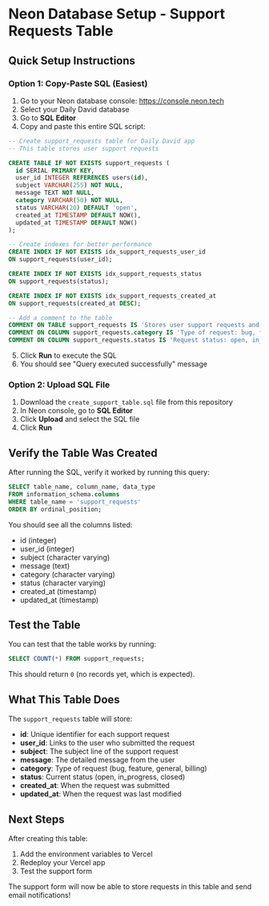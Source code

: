 # Neon Database Setup - Support Requests Table

## Quick Setup Instructions

### Option 1: Copy-Paste SQL (Easiest)

1. Go to your Neon database console: https://console.neon.tech
2. Select your Daily David database
3. Go to **SQL Editor**
4. Copy and paste this entire SQL script:

```sql
-- Create support_requests table for Daily David app
-- This table stores user support requests

CREATE TABLE IF NOT EXISTS support_requests (
  id SERIAL PRIMARY KEY,
  user_id INTEGER REFERENCES users(id),
  subject VARCHAR(255) NOT NULL,
  message TEXT NOT NULL,
  category VARCHAR(50) NOT NULL,
  status VARCHAR(20) DEFAULT 'open',
  created_at TIMESTAMP DEFAULT NOW(),
  updated_at TIMESTAMP DEFAULT NOW()
);

-- Create indexes for better performance
CREATE INDEX IF NOT EXISTS idx_support_requests_user_id 
ON support_requests(user_id);

CREATE INDEX IF NOT EXISTS idx_support_requests_status 
ON support_requests(status);

CREATE INDEX IF NOT EXISTS idx_support_requests_created_at 
ON support_requests(created_at DESC);

-- Add a comment to the table
COMMENT ON TABLE support_requests IS 'Stores user support requests and their status';
COMMENT ON COLUMN support_requests.category IS 'Type of request: bug, feature, general, billing';
COMMENT ON COLUMN support_requests.status IS 'Request status: open, in_progress, closed';
```

5. Click **Run** to execute the SQL
6. You should see "Query executed successfully" message

### Option 2: Upload SQL File

1. Download the `create_support_table.sql` file from this repository
2. In Neon console, go to **SQL Editor**
3. Click **Upload** and select the SQL file
4. Click **Run**

## Verify the Table Was Created

After running the SQL, verify it worked by running this query:

```sql
SELECT table_name, column_name, data_type 
FROM information_schema.columns 
WHERE table_name = 'support_requests' 
ORDER BY ordinal_position;
```

You should see all the columns listed:
- id (integer)
- user_id (integer)
- subject (character varying)
- message (text)
- category (character varying)
- status (character varying)
- created_at (timestamp)
- updated_at (timestamp)

## Test the Table

You can test that the table works by running:

```sql
SELECT COUNT(*) FROM support_requests;
```

This should return `0` (no records yet, which is expected).

## What This Table Does

The `support_requests` table will store:
- **id**: Unique identifier for each support request
- **user_id**: Links to the user who submitted the request
- **subject**: The subject line of the support request
- **message**: The detailed message from the user
- **category**: Type of request (bug, feature, general, billing)
- **status**: Current status (open, in_progress, closed)
- **created_at**: When the request was submitted
- **updated_at**: When the request was last modified

## Next Steps

After creating this table:
1. Add the environment variables to Vercel
2. Redeploy your Vercel app
3. Test the support form

The support form will now be able to store requests in this table and send email notifications!
